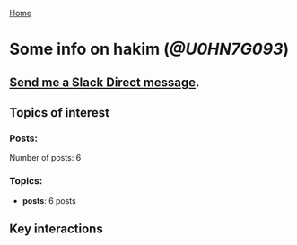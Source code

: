 [Home](https://kelu124.github.io/echommunity/)

# Some info on __hakim__ (_@U0HN7G093_)


## [Send me a Slack Direct message](https://echopen.slack.com/messages/@hakim/).

## Topics of interest

### Posts: 

Number of posts: 6

### Topics:

* __posts__: 6 posts

## Key interactions 


